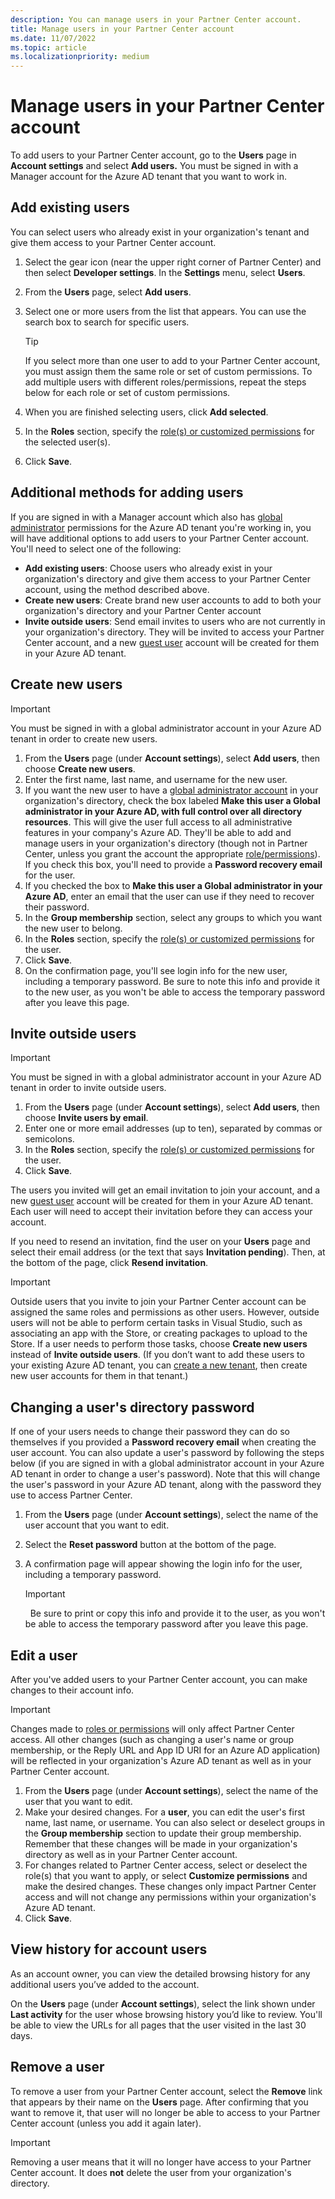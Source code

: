 ```yaml
---
description: You can manage users in your Partner Center account.
title: Manage users in your Partner Center account
ms.date: 11/07/2022
ms.topic: article
ms.localizationpriority: medium
---
```


# Manage users in your Partner Center account

To add users to your Partner Center account, go to the **Users** page in **Account settings** and select **Add users.** You must be signed in with a Manager account for the Azure AD tenant that you want to work in.

## Add existing users

You can select users who already exist in your organization's tenant and give them access to your Partner Center account.

1. Select the gear icon (near the upper right corner of Partner Center) and then select **Developer settings**. In the **Settings** menu, select **Users**.
2. From the **Users** page, select **Add users**.
3. Select one or more users from the list that appears. You can use the search box to search for specific users.

    > [!TIP]
    > If you select more than one user to add to your Partner Center account, you must assign them the same role or set of custom permissions. To add multiple users with different roles/permissions, repeat the steps below for each role or set of custom permissions.
4. When you are finished selecting users, click **Add selected**.
5. In the **Roles** section, specify the [role(s) or customized permissions](set-custom-permissions-for-account-users.md) for the selected user(s).
6. Click **Save**.

## Additional methods for adding users

If you are signed in with a Manager account which also has [global administrator](/azure/active-directory/users-groups-roles/directory-assign-admin-roles) permissions for the Azure AD tenant you're working in, you will have additional options to add users to your Partner Center account. You'll need to select one of the following:

- **Add existing users**: Choose users who already exist in your organization's directory and give them access to your Partner Center account, using the method described above.
- **Create new users**: Create brand new user accounts to add to both your organization's directory and your Partner Center account
- **Invite outside users**: Send email invites to users who are not currently in your organization's directory. They will be invited to access your Partner Center account, and a new [guest user](/azure/active-directory/active-directory-b2b-what-is-azure-ad-b2b) account will be created for them in your Azure AD tenant.

## Create new users

> [!IMPORTANT]
> You must be signed in with a global administrator account in your Azure AD tenant in order to create new users.

1. From the **Users** page (under **Account settings**), select **Add users**, then choose **Create new users**.
2. Enter the first name, last name, and username for the new user.
3. If you want the new user to have a [global administrator account](/azure/active-directory/users-groups-roles/directory-assign-admin-roles) in your organization's directory, check the box labeled **Make this user a Global administrator in your Azure AD, with full control over all directory resources**. This will give the user full access to all administrative features in your company's Azure AD. They'll be able to add and manage users in your organization's directory (though not in Partner Center, unless you grant the account the appropriate [role/permissions](set-custom-permissions-for-account-users.md)). If you check this box, you'll need to provide a **Password recovery email** for the user.
4. If you checked the box to **Make this user a Global administrator in your Azure AD**, enter an email that the user can use if they need to recover their password.
5. In the **Group membership** section, select any groups to which you want the new user to belong.
6. In the **Roles** section, specify the [role(s) or customized permissions](set-custom-permissions-for-account-users.md) for the user.
7. Click **Save**.
8. On the confirmation page, you'll see login info for the new user, including a temporary password. Be sure to note this info and provide it to the new user, as you won't be able to access the temporary password after you leave this page.

## Invite outside users

> [!IMPORTANT]
> You must be signed in with a global administrator account in your Azure AD tenant in order to invite outside users.

1. From the **Users** page (under **Account settings**), select **Add users**, then choose **Invite users by email**.
1. Enter one or more email addresses (up to ten), separated by commas or semicolons.
1. In the **Roles** section, specify the [role(s) or customized permissions](set-custom-permissions-for-account-users.md) for the user.
1. Click **Save**.

The users you invited will get an email invitation to join your account, and a new [guest user](/azure/active-directory/active-directory-b2b-what-is-azure-ad-b2b) account will be created for them in your Azure AD tenant. Each user will need to accept their invitation before they can access your account.

If you need to resend an invitation, find the user on your **Users** page and select their email address (or the text that says **Invitation pending**). Then, at the bottom of the page, click **Resend invitation**.

> [!IMPORTANT]
> Outside users that you invite to join your Partner Center account can be assigned the same roles and permissions as other users. However, outside users will not be able to perform certain tasks in Visual Studio, such as associating an app with the Store, or creating packages to upload to the Store. If a user needs to perform those tasks, choose **Create new users** instead of **Invite outside users**. (If you don’t want to add these users to your existing Azure AD tenant, you can [create a new tenant](create-new-azure-ad-tenant.md), then create new user accounts for them in that tenant.)

## Changing a user's directory password

If one of your users needs to change their password they can do so themselves if you provided a **Password recovery email** when creating the user account. You can also update a user's password by following the steps below (if you are signed in with a global administrator account in your Azure AD tenant in order to change a user's password). Note that this will change the user's password in your Azure AD tenant, along with the password they use to access Partner Center.

1. From the **Users** page (under **Account settings**), select the name of the user account that you want to edit.
2. Select the **Reset password** button at the bottom of the page.
3. A confirmation page will appear showing the login info for the user, including a temporary password.

    > [!IMPORTANT]
    >  Be sure to print or copy this info and provide it to the user, as you won't be able to access the temporary password after you leave this page.

## Edit a user

After you've added users to your Partner Center account, you can make changes to their account info.

> [!IMPORTANT]
> Changes made to [roles or permissions](set-custom-permissions-for-account-users.md) will only affect Partner Center access. All other changes (such as changing a user's name or group membership, or the Reply URL and App ID URI for an Azure AD application) will be reflected in your organization's Azure AD tenant as well as in your Partner Center account.

1. From the **Users** page (under **Account settings**), select the name of the user that you want to edit.
1. Make your desired changes. For a **user**, you can edit the user's first name, last name, or username. You can also select or deselect groups in the **Group membership** section to update their group membership.
    Remember that these changes will be made in your organization's directory as well as in your Partner Center account.
1. For changes related to Partner Center access, select or deselect the role(s) that you want to apply, or select **Customize permissions** and make the desired changes. These changes only impact Partner Center access and will not change any permissions within your organization's Azure AD tenant.
1. Click **Save**.

## View history for account users

As an account owner, you can view the detailed browsing history for any additional users you’ve added to the account.

On the **Users** page (under **Account settings**), select the link shown under **Last activity** for the user whose browsing history you’d like to review. You'll be able to view the URLs for all pages that the user visited in the last 30 days.

## Remove a user

To remove a user from your Partner Center account, select the **Remove** link that appears by their name on the **Users** page. After confirming that you want to remove it, that user will no longer be able to access to your Partner Center account (unless you add it again later).

> [!IMPORTANT]
> Removing a user means that it will no longer have access to your Partner Center account. It does **not** delete the user from your organization's directory.
